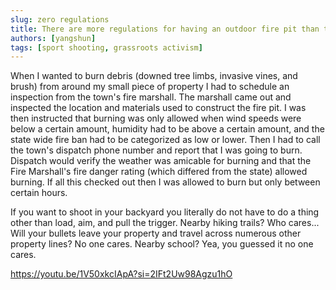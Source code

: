 ```yaml
---
slug: zero regulations
title: There are more regulations for having an outdoor fire pit than target shooting in your backyard
authors: [yangshun]
tags: [sport shooting, grassroots activism]
---
```


When I wanted to burn debris (downed tree limbs, invasive vines, and brush) from around my small piece of property I had to schedule an inspection from the town's fire marshall. The marshall came out and inspected the location and materials used to construct the fire pit. I was then instructed that burning was only allowed when wind speeds were below a certain amount, humidity had to be above a certain amount, and the state wide fire ban had to be categorized as low or lower. Then I had to call the town's dispatch phone number and report that I was going to burn. Dispatch would verify the weather was amicable for burning and that the Fire Marshall's fire danger rating (which differed from the state) allowed burning. If all this checked out then I was allowed to burn but only between certain hours.

If you want to shoot in your backyard you literally do not have to do a thing other than load, aim, and pull the trigger. Nearby hiking trails? Who cares... Will your bullets leave your property and travel across numerous other property lines? No one cares. Nearby school? Yea, you guessed it no one cares.

https://youtu.be/1V50xkcIApA?si=2IFt2Uw98Agzu1hO
